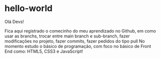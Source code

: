 # hello-world

Olá Devs!

Fica aqui registrado o comecinho do meu aprendizado no Github, em como usar as branchs, trocar entre main branch e sub-branch, fazer modificações no projeto, fazer commits, fazer pedidos do tipo pull
No momento estudo o básico de programação, com foco no básico de Front End como: HTML5, CSS3 e JavaScript!



